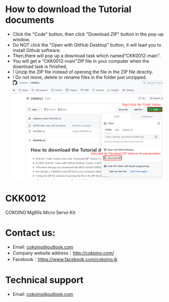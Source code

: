 # How to download the Tutorial documents
- Click the "Code" button, then click "Download ZIP" button in the pop-up window. 
- Do NOT click the "Open with GitHub Desktop" button, it will lead you to install Github software.
- Then,there will pop up a download task which named"CKK0012-main". 
- You will get a "CKK0012-main"ZIP file in your computer when the download task is finished,
- ! Unzip the ZIP file instead of opening the file in the ZIP file directly.
- ! Do not move, delete or rename files in the folder just unzipped.
![Image text](https://github.com/Cokoino/Image/blob/d241f581d3772b7ea01d50ce2efad283784a177e/CKK0012.png)
# CKK0012
COKOINO Mg90s Micro Servo Kit

# Contact us:
- Email: cokoino@outlook.com
- Company website address：http://cokoino.com/
- Facebook：https://www.facebook.com/cokoino.lk

# Technical support
- Email: cokoino@outlook.com

